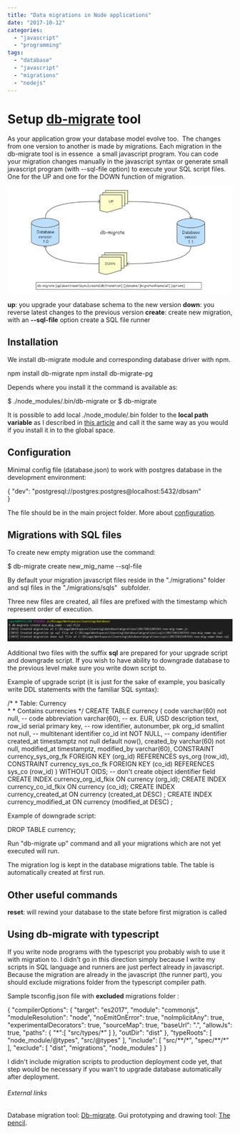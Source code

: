 ```yaml
---
title: "Data migrations in Node applications"
date: "2017-10-12"
categories: 
  - "javascript"
  - "programming"
tags: 
  - "database"
  - "javascript"
  - "migrations"
  - "nodejs"
---
```


# Setup [db-migrate](https://db-migrate.readthedocs.io/en/latest/) tool

As your application grow your database model evolve too.  The changes from one version to another is made by migrations. Each migration in the db-migrate tool is in essence  a small javascript program. You can code your migration changes manually in the javascript syntax or generate small javascript program (with --sql-file option) to execute your SQL script files. One for the UP and one for the DOWN function of migration.

[![](images/dbmigrate.png)](http://bisaga.com/blog/wp-content/uploads/2017/10/dbmigrate.png)

**up**: you upgrade your database schema to the new version **down**: you reverse latest changes to the previous version **create**: create new migration, with an **\--sql-file** option create a SQL file runner

## Installation

We install db-migrate module and corresponding database driver with npm.

npm install db-migrate
npm install db-migrate-pg

Depends where you install it the command is available as:

$ ./node\_modules/.bin/db-migrate
or
$ db-migrate

It is possible to add local ./node\_module/.bin folder to the **local path variable** as I described in [this article](http://bisaga.com/blog/programming/setting-up-the-environment-for-nodejs-and-typescript/#git-bash-setup) and call it the same way as you would if you install it in to the global space.

## Configuration

Minimal config file (database.json) to work with postgres database in the development environment:

{
  "dev": "postgresql://postgres:postgres@localhost:5432/dbsam"  
}

The file should be in the main project folder. More about [configuration](https://db-migrate.readthedocs.io/en/latest/Getting%20Started/configuration/).

## Migrations with SQL files

To create new empty migration use the command:

$ db-migrate create new\_mig\_name --sql-file

By default your migration javascript files reside in the "./migrations" folder and sql files in the "./migrations/sqls"  subfolder.

Three new files are created, all files are prefixed with the timestamp which represent order of execution.

[![](images/2017-10-12-22_37_52-currency.ts-database-Visual-Studio-Code.png)](http://bisaga.com/blog/wp-content/uploads/2017/10/2017-10-12-22_37_52-currency.ts-database-Visual-Studio-Code.png)

Additional two files with the suffix **sql** are prepared for your upgrade script and downgrade script. If you wish to have ability to downgrade database to the previous level make sure you write down script to.

Example of upgrade script (it is just for the sake of example, you basically write DDL statements with the familiar SQL syntax):

/\*
\* Table: Currency  
\*
\* Contains currencies 
\*/
CREATE TABLE currency (
	code                varchar(60) not null,               -- code 
	abbreviation        varchar(60),						-- ex. EUR, USD
	description         text,								
	row\_id              serial primary key,                 -- row identifier, autonumber, pk 
	org\_id				smallint not null,					-- multitenant identifier 
	co\_id				int NOT NULL,						-- company identifier  
	created\_at          timestamptz not null default now(),
	created\_by          varchar(60) not null,
	modified\_at         timestamptz,
	modified\_by         varchar(60),
	CONSTRAINT currency\_sys\_org\_fk FOREIGN KEY (org\_id) REFERENCES sys\_org (row\_id),
	CONSTRAINT currency\_sys\_co\_fk FOREIGN KEY (co\_id) REFERENCES sys\_co (row\_id)
) WITHOUT OIDS;                                               -- don't create object identifier field 
CREATE INDEX currency\_org\_id\_fkix ON currency (org\_id);
CREATE INDEX currency\_co\_id\_fkix ON currency (co\_id);
CREATE INDEX currency\_created\_at ON currency (created\_at DESC) ;
CREATE INDEX currency\_modified\_at ON currency (modified\_at DESC) ;

Example of downgrade script:

DROP TABLE currency;

Run "db-migrate up" command and all your migrations which are not yet executed will run.

The migration log is kept in the database migrations table. The table is automatically created at first run.

## Other useful commands

**reset**: will rewind your database to the state before first migration is called

## Using db-migrate with typescript

If you write node programs with the typescript you probably wish to use it with migration to. I didn't go in this direction simply because I write my scripts in SQL language and runners are just perfect already in javascript. Because the migration are already in the javascript (the runner part), you should exclude migrations folder from the typescript compiler path.

Sample tsconfig.json file with **excluded** migrations folder :

{
    "compilerOptions": {
        "target": "es2017",
        "module": "commonjs",
        "moduleResolution": "node",
        "noEmitOnError": true,
        "noImplicitAny": true,
        "experimentalDecorators": true,
        "sourceMap": true,
        "baseUrl": ".",
        "allowJs": true,
        "paths": {
            "\*":\[ 
                "src/types/\*"
            \]
        },
        "outDir": "dist"
    },
    "typeRoots": \[
        "node\_module/@types",
        "src/@types"
    \],
    "include": \[
        "src/\*\*/\*",
        "spec/\*\*/\*"    
    \],
    "exclude": \[
        "dist",
        "migrations",
        "node\_modules"
    \]
}

I didn't include migration scripts to production deployment code yet, that step would be necessary if you wan't to upgrade database automatically after deployment.

###### External links

Database migration tool: [Db-migrate](https://db-migrate.readthedocs.io/en/latest/). Gui prototyping and drawing tool: [The pencil](http://pencil.evolus.vn/).
